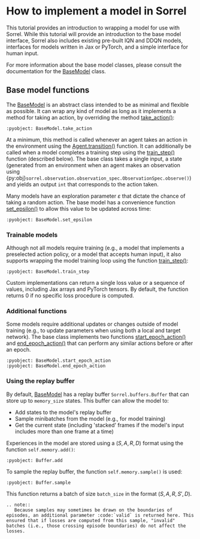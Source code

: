 # How to implement a model in Sorrel

This tutorial provides an introduction to wrapping a model for use with Sorrel. While this tutorial will provide an introduction to the base model interface, Sorrel also includes existing pre-built IQN and DDQN models, interfaces for models written in Jax or PyTorch, and a simple interface for human input.

For more information about the base model classes, please consult the documentation for the [BaseModel](#sorrel.models.base_model.BaseModel) class.

## Base model functions

The [BaseModel](#sorrel.models.base_model.BaseModel) is an abstract class intended to be as minimal and flexible as possible. It can wrap any kind of model as long as it implements a method for taking an action, by overriding the method [take_action()](#sorrel.models.base_model.BaseModel.take_action):

```{literalinclude} /../../sorrel/models/base_model.py
:pyobject: BaseModel.take_action
```

At a minimum, this method is called whenever an agent takes an action in the environment using the [Agent.transition()](#sorrel.agents.Agent.transition) function. It can additionally be called when a model completes a training step using the [train_step()](#sorrel.models.base_model.BaseModel.train_step) function (described below). The base class takes a single input, a state (generated from an environment when an agent makes an observation using {py:obj}`sorrel.observation.observation_spec.ObservationSpec.observe()`) and yields an output `int` that corresponds to the action taken.

Many models have an exploration parameter $\varepsilon$ that dictate the chance of taking a random action. The base model has a convenience function [set_epsilon()](#sorrel.models.base_model.BaseModel.set_epsilon) to allow this value to be updated across time:

```{literalinclude} /../../sorrel/models/base_model.py
:pyobject: BaseModel.set_epsilon
```

### Trainable models

Although not all models require training (e.g., a model that implements a preselected action policy, or a model that accepts human input), it also supports wrapping the model training loop using the function [train_step()](#sorrel.models.base_model.BaseModel.train_step):

```{literalinclude} /../../sorrel/models/base_model.py
:pyobject: BaseModel.train_step
```

Custom implementations can return a single loss value or a sequence of values, including Jax arrays and PyTorch tensors. By default, the function returns 0 if no specific loss procedure is computed.

### Additional functions

Some models require additional updates or changes outside of model training (e.g., to update parameters when using both a local and target network). The base class implements two functions [start_epoch_action()](#sorrel.models.base_model.BaseModel.start_epoch_action) and [end_epoch_action()](#sorrel.models.base_model.BaseModel.end_epoch_action) that can perform any similar actions before or after an epoch.

```{literalinclude} /../../sorrel/models/base_model.py
:pyobject: BaseModel.start_epoch_action
:pyobject: BaseModel.end_epoch_action
```

### Using the replay buffer

By default, [BaseModel](#sorrel.models.base_model.BaseModel) has a replay buffer `Sorrel.buffers.Buffer` that can store up to `memory_size` states. This buffer can allow the model to:
- Add states to the model's replay buffer
- Sample minibatches from the model (e.g., for model training)
- Get the current state (including 'stacked' frames if the model's input includes more than one frame at a time)

Experiences in the model are stored using a $(S, A, R, D)$ format using the function `self.memory.add()`:

```{literalinclude} /../../sorrel/buffers.py
:pyobject: Buffer.add
```

To sample the replay buffer, the function `self.memory.sample()` is used:

```{literalinclude} /../../sorrel/buffers.py
:pyobject: Buffer.sample
```

This function returns a batch of size `batch_size` in the format $(S, A, R, S', D)$.

```{eval-rst}
.. note::
   Because samples may sometimes be drawn on the boundaries of episodes, an additional parameter :code:`valid` is returned here. This ensured that if losses are computed from this sample, "invalid" batches (i.e., those crossing episode boundaries) do not affect the losses.
```